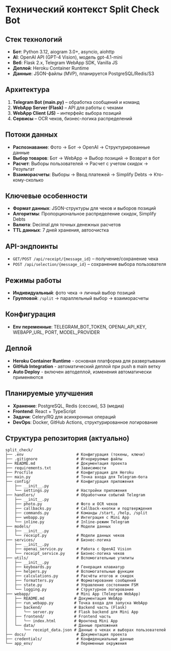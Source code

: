 # Технический контекст Split Check Bot

## Стек технологий
- **Бот**: Python 3.12, aiogram 3.0+, asyncio, aiohttp
- **AI**: OpenAI API (GPT-4 Vision), модель gpt-4.1-mini
- **Веб**: Flask 2.x, Telegram WebApp SDK, Vanilla JS
- **Деплой**: Heroku Container Runtime
- **Данные**: JSON-файлы (MVP), планируется PostgreSQL/Redis/S3

## Архитектура
1. **Telegram Bot (main.py)** – обработка сообщений и команд
2. **WebApp Server (Flask)** – API для работы с чеками
3. **WebApp Client (JS)** – интерфейс выбора позиций
4. **Сервисы** – OCR чеков, бизнес-логика распределений

## Потоки данных
- **Распознавание**: Фото → Бот → OpenAI → Структурированные данные
- **Выбор товаров**: Бот → WebApp → Выбор позиций → Возврат в бот
- **Расчет**: Выборы пользователей → Расчет с учетом скидок → Результат
- **Взаиморасчеты**: Выборы → Ввод платежей → Simplify Debts → Кто-кому-сколько

## Ключевые особенности
- **Формат данных**: JSON-структуры для чеков и выборов позиций
- **Алгоритмы**: Пропорциональное распределение скидок, Simplify Debts
- **Валюта**: Decimal для точных денежных расчетов
- **TTL данных**: 7 дней хранения, автоочистка

## API-эндпоинты
- `GET/POST /api/receipt/{message_id}` – получение/сохранение чека
- `POST /api/selection/{message_id}` – сохранение выбора пользователя

## Режимы работы
- **Индивидуальный**: фото чека → личный выбор позиций
- **Групповой**: `/split` → параллельный выбор → взаиморасчеты

## Конфигурация
- **Env переменные**: TELEGRAM_BOT_TOKEN, OPENAI_API_KEY, WEBAPP_URL, PORT, MODEL_PROVIDER

## Деплой
- **Heroku Container Runtime** - основная платформа для развертывания
- **GitHub Integration** - автоматический деплой при push в main ветку
- **Auto Deploy** - включен автодеплой, изменения автоматически применяются

## Планируемые улучшения
- **Хранение**: PostgreSQL, Redis (сессии), S3 (медиа)
- **Frontend**: React + TypeScript
- **Задачи**: Celery/RQ для асинхронных операций
- **DevOps**: Docker, GitHub Actions, структурированное логирование

## Структура репозитория (актуально)

```
split_check/
├── .env                       # Конфигурация (токены, ключи)
├── .gitignore                 # Игнорируемые файлы
├── README.md                  # Документация проекта
├── requirements.txt           # Зависимости
├── Procfile                   # Конфигурация для Heroku
├── main.py                    # Точка входа для Telegram-бота
├── config/                    # Конфигурация приложения
│   ├── __init__.py
│   └── settings.py            # Настройки приложения
├── handlers/                  # Обработчики событий Telegram
│   ├── __init__.py
│   ├── photo.py               # Фото и OCR чеков
│   ├── callbacks.py           # Callback-кнопки и подтверждения
│   ├── commands.py            # Команды /start, /help, /split
│   ├── webapp.py              # Интеграция с Mini App
│   └── inline.py              # Inline-режим Telegram
├── models/                    # Модели данных
│   ├── __init__.py
│   └── receipt.py             # Модели данных чеков
├── services/                  # Бизнес-логика
│   ├── __init__.py
│   ├── openai_service.py      # Работа с OpenAI Vision
│   └── receipt_service.py     # Бизнес-логика чеков
├── utils/                     # Вспомогательные утилиты
│   ├── __init__.py
│   ├── keyboards.py           # Генерация клавиатур
│   ├── helpers.py             # Вспомогательные функции
│   ├── calculations.py        # Расчёты итогов и скидок
│   ├── formatters.py          # Форматирование сообщений
│   ├── state.py               # Управление состоянием FSM
│   └── logging.py             # Структурное логирование
├── webapp/                    # Mini App (Telegram WebApp)
│   ├── README.md             # Документация WebApp
│   ├── run_webapp.py         # Точка входа для запуска WebApp
│   ├── backend/              # Backend часть (Flask)
│   │   └── server.py         # Flask backend для Mini App
│   ├── frontend/             # Frontend часть
│   │   └── index.html        # Фронтенд Mini App
│   └── data/                 # Данные приложения
│       └── receipt_data.json # Данные о чеках и выборах пользователей
├── docs/                      # Документация проекта
├── credentials/               # Конфиденциальные данные
└── app_env/                   # Переменные окружения
``` 